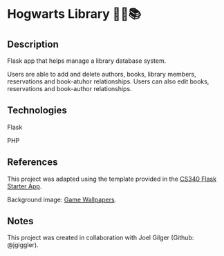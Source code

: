# Hogwarts Library 🧙🏼📚

## Description
Flask app that helps manage a library database system. 

Users are able to add and delete authors, books, library members, reservations and book-atuhor relationships. 
Users can also edit books, reservations and book-author relationships. 

## Technologies
Flask

PHP

## References 
This project was adapted using the template provided in the [CS340 Flask Starter App](https://github.com/osu-cs340-ecampus/flask-starter-app).

Background image: [Game Wallpapers](https://www.gamewallpapers.com/index.php?titelpage=Hogwarts+Legacy&page=ultrawidegame).

## Notes
This project was created in collaboration with Joel Gilger (Github: @jgiggler). 
